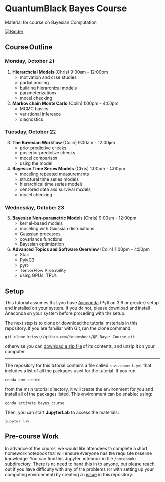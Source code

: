 # QuantumBlack Bayes Course

Material for course on Bayesian Computation

[![Binder](https://mybinder.org/badge_logo.svg)](https://mybinder.org/v2/gh/fonnesbeck/QB_Bayes_Course/master)

## Course Outline

### Monday, October 21
1. **Hierarchcial Models** (Chris) 9:00am - 12:00pm 
    - motivation and case studies
    - partial pooling
    - building hierarchical models
    - parameterizations
    - model checking
2. **Markov chain Monte Carlo** (Colin) 1:00pm - 4:00pm
    - MCMC basics
    - variational inference
    - diagnostics
### Tuesday, October 22
3. **The Bayesian Workflow** (Colin) 9:00am - 12:00pm 
    - prior predictive checks
    - posterior predictive checks
    - model comparison
    - using the model 
4. **Bayesian Time Series Models** (Chris) 1:00pm - 4:00pm 
    - modeling repeated measurements
    - structural time series models
    - hierarchical time series models
    - censored data and survival models
    - model checking
### Wednesday, October 23
5. **Bayesian Non-parametric Models** (Chris) 9:00am - 12:00pm 
    - kernel-based models
    - modeling with Gaussian distributions
    - Gaussian processes
    - covariance functions
    - Bayesian optimization
6. **Advanced Topics and Software Overview** (Colin) 1:00pm - 4:00pm
    - Stan
    - PyMC3
    - pyro
    - TensorFlow Probability
    - using GPUs, TPUs

## Setup

This tutorial assumes that you have [Anaconda](https://www.anaconda.com/distribution/#download-section) (Python 3.6 or greater) setup and installed on your system. If you do not, please download and install Anaconda on your system before proceding with the setup.

The next step is to clone or download the tutorial materials in this repository. If you are familiar with Git, run the clone command:

    git clone https://github.com/fonnesbeck/QB_Bayes_Course.git
    
otherwise you can [download a zip file](https://github.com/fonnesbeck/QB_Bayes_Course/archive/master.zip) of its contents, and unzip it on your computer.
***
The repository for this tutorial contains a file called `environment.yml` that includes a list of all the packages used for the tutorial. If you run:

    conda env create
    
from the main tutorial directory, it will create the environment for you and install all of the packages listed. This environment can be enabled using:

    conda activate bayes_course
    
Then, you can start **JupyterLab** to access the materials:

    jupyter lab

## Pre-course Work

In advance of the course, we would like attendees to complete a short homework notebook that will ensure everyone has the requisite baseline knowledge. You can find this Jupyter notebook in the `/notebooks` subdirectory. There is no need to hand this in to anyone, but please reach out if you have difficulty with any of the problems (or with setting up your computing environment) by creating an [issue](https://github.com/fonnesbeck/QB_Bayes_Course/issues) in this repository.

